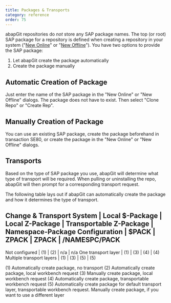 ```yaml
---
title: Packages & Transports
category: reference
order: 75
---
```


abapGit repositories do *not* store any SAP package names. The top (or root) SAP package for a repository is defined when creating a repository in your system 
("[New Online](guide-online-install.html)" or "[New Offline](guide-offline-install.html)"). You have two options to provide the SAP package:

1. Let abapGit create the package automatically
2. Create the package manually 

## Automatic Creation of Package

Just enter the name of the SAP package in the "New Online" or "New Offline" dialogs. The package does not have to exist. Then select "Clone Repo" or "Create Rep".

## Manually Creation of Package

You can use an existing SAP package, create the package beforehand in transaction SE80, or create the package in the "New Online" or "New Offline" dialogs.

## Transports

Based on the type of SAP package you use, abapGit will determine what type of transport will be required. When pulling or uninstalling the repo, abapGit will then prompt
for a corresponding transport request.

The following table lays out if abapGit can automatically create the package and how it determines the type of transport.

Change & Transport System | Local $-Package | Local Z-Package | Transportable Z-Package | Namespace-Package
Configuration             | $PACK           | ZPACK           | ZPACK                   | /NAMESPC/PACK
------------------------------------------------------------------------------------------------------------
Not configured            | (1)             | (2)             | n/a                     | n/a
One transport layer       | (1)             | (3)             | (4)                     | (4)     
Multiple transport layers | (1)             | (3)             | (5)                     | (5)

(1) Automatically create package, no transport 
(2) Automatically create package, local workbench request
(3) Manually create package, local workbench request
(4) Automatically create package, transportable workbench request
(5) Automatically create package for default transport layer, transportable workbench request. Manually create package, if you want to use a different layer
